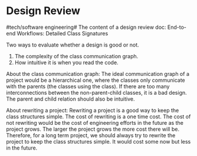 # Design Review
#tech/software engineering#
The content of a design review doc:
End-to-end Workflows:
Detailed Class Signatures

Two ways to evaluate whether a design is good or not.
1. The complexity of the class communication graph.
2. How intuitive it is when you read the code.

About the class communication graph:
The ideal communication graph of a project would be a hierarchical one, where the classes only communicate with the parents (the classes using the class). If there are too many interconnections between the non-parent-child classes, it is a bad design. The parent and child relation should also be intuitive.

About rewriting a project:
Rewriting a project is a good way to keep the class structures simple. The cost of rewriting is a one time cost. The cost of not rewriting would be the cost of engineering efforts in the future as the project grows. The larger the project grows the more cost there will be. Therefore, for a long term project, we should always try to rewrite the project to keep the class structures simple. It would cost some now but less in the future.